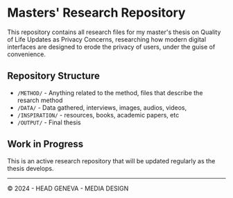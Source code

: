 # Masters' Research Repository

This repository contains all research files for my master's thesis on Quality of Life Updates as Privacy Concerns, researching how modern digital interfaces are designed to erode the privacy of users, under the guise of convenience.

## Repository Structure

- `/METHOD/` - Anything related to the method, files that describe the resarch method
- `/DATA/` - Data gathered, interviews, images, audios, videos,
- `/INSPIRATION/` - resources, books, academic papers, etc
- `/OUTPUT/` - Final thesis

## Work in Progress

This is an active research repository that will be updated regularly as the thesis develops.

---
© 2024 - HEAD GENEVA  - MEDIA DESIGN 
